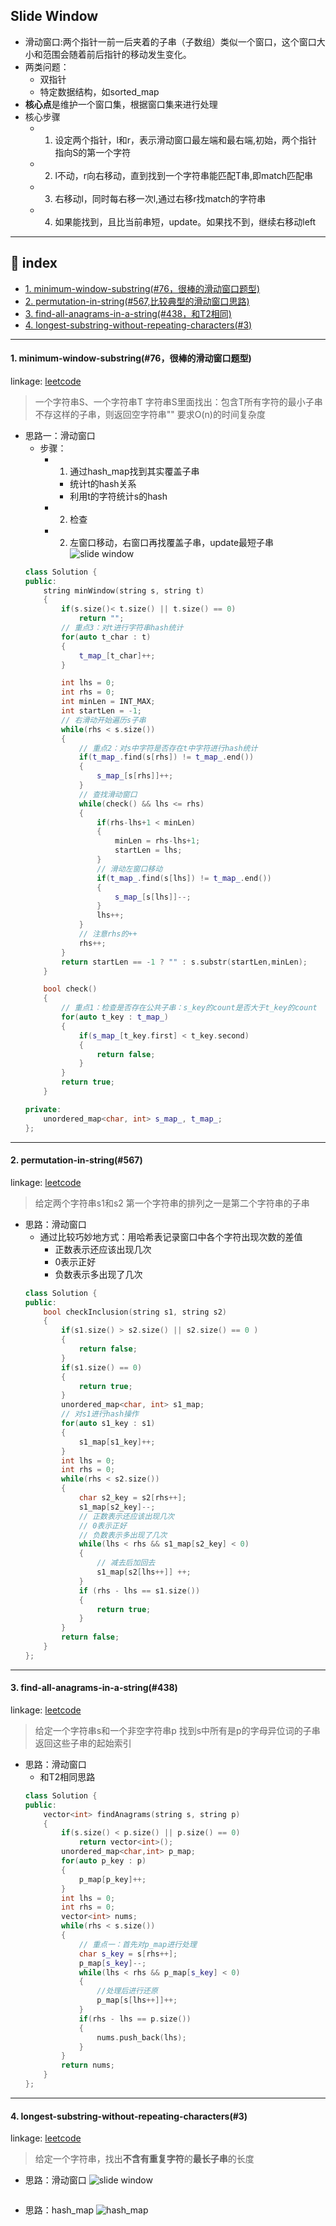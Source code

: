 ## Slide Window 
- 滑动窗口:两个指针一前一后夹着的子串（子数组）类似一个窗口，这个窗口大小和范围会随着前后指针的移动发生变化。
- 两类问题：
  - 双指针
  - 特定数据结构，如sorted_map
- **核心点**是维护一个窗口集，根据窗口集来进行处理
- 核心步骤
  - 1. 设定两个指针，l和r，表示滑动窗口最左端和最右端,初始，两个指针指向S的第一个字符
  - 2. l不动，r向右移动，直到找到一个字符串能匹配T串,即match匹配串
  - 3. 右移动l，同时每右移一次l,通过右移r找match的字符串
  - 4. 如果能找到，且比当前串短，update。如果找不到，继续右移动left
--- 

## 📑 index
* <a href="#mws">1. minimum-window-substring(#76，很棒的滑动窗口题型)</a>
* <a href="#pis">2. permutation-in-string(#567,比较典型的滑动窗口思路)</a>
* <a href="#faaias">3. find-all-anagrams-in-a-string(#438，和T2相同)</a>
* <a href="#lswrc">4. longest-substring-without-repeating-characters(#3)</a>







---

[//]: # (Image References)
[image1]: .readme/slide_window1.gif "slide window"
[image2]: .readme/slide_window2.gif "slide window"
[image3]: .readme/hash_map.gif "hash_map"


<div id="mws" onclick="window.location.hash">

#### 1. minimum-window-substring(#76，很棒的滑动窗口题型)
linkage: [leetcode](https://leetcode-cn.com/problems/minimum-window-substring/ "最小覆盖子串")
> 一个字符串S、一个字符串T
> 字符串S里面找出：包含T所有字符的最小子串
> 不存这样的子串，则返回空字符串""
> 要求O(n)的时间复杂度
- 思路一：滑动窗口
  - 步骤：
    - 1. 通过hash_map找到其实覆盖子串
      - 统计t的hash关系
      - 利用t的字符统计s的hash
    - 2. 检查
    - 2. 左窗口移动，右窗口再找覆盖子串，update最短子串
![][image1]
  ```cpp
  class Solution {
  public:
      string minWindow(string s, string t) 
      {
          if(s.size()< t.size() || t.size() == 0)
              return "";
          // 重点3：对t进行字符串hash统计
          for(auto t_char : t)
          {
              t_map_[t_char]++;
          }

          int lhs = 0;
          int rhs = 0;
          int minLen = INT_MAX;
          int startLen = -1;
          // 右滑动开始遍历s子串
          while(rhs < s.size())
          {
              // 重点2：对s中字符是否存在t中字符进行hash统计
              if(t_map_.find(s[rhs]) != t_map_.end())
              {
                  s_map_[s[rhs]]++;
              }
              // 查找滑动窗口
              while(check() && lhs <= rhs)
              {
                  if(rhs-lhs+1 < minLen)
                  {
                      minLen = rhs-lhs+1;
                      startLen = lhs;
                  }
                  // 滑动左窗口移动
                  if(t_map_.find(s[lhs]) != t_map_.end())
                  {
                      s_map_[s[lhs]]--;
                  }
                  lhs++;
              }
              // 注意rhs的++
              rhs++;
          }
          return startLen == -1 ? "" : s.substr(startLen,minLen);
      }

      bool check()
      {
          // 重点1：检查是否存在公共子串：s_key的count是否大于t_key的count
          for(auto t_key : t_map_)
          {
              if(s_map_[t_key.first] < t_key.second)
              {
                  return false;
              }
          }
          return true;
      }

  private:
      unordered_map<char, int> s_map_, t_map_;
  };
  ```
---

<div id="pis" onclick="window.location.hash">

#### 2. permutation-in-string(#567)
linkage: [leetcode](https://leetcode-cn.com/problems/permutation-in-string/ "字符串的排列")
> 给定两个字符串s1和s2
> 第一个字符串的排列之一是第二个字符串的子串
- 思路：滑动窗口
  - 通过比较巧妙地方式：用哈希表记录窗口中各个字符出现次数的差值
    - 正数表示还应该出现几次
    - 0表示正好
    - 负数表示多出现了几次
  ```cpp
  class Solution {
  public:
      bool checkInclusion(string s1, string s2) 
      {
          if(s1.size() > s2.size() || s2.size() == 0 )
          {
              return false;
          }
          if(s1.size() == 0)
          {
              return true;
          }
          unordered_map<char, int> s1_map;
          // 对s1进行hash操作
          for(auto s1_key : s1)
          {
              s1_map[s1_key]++;
          }
          int lhs = 0;
          int rhs = 0;
          while(rhs < s2.size())
          {
              char s2_key = s2[rhs++];
              s1_map[s2_key]--;
              // 正数表示还应该出现几次
              // 0表示正好
              // 负数表示多出现了几次
              while(lhs < rhs && s1_map[s2_key] < 0)
              {
                  // 减去后加回去
                  s1_map[s2[lhs++]] ++;
              }
              if (rhs - lhs == s1.size())
              {
                  return true;
              }
          }
          return false;
      }
  };
  ```
---

<div id="faaias" onclick="window.location.hash">

#### 3. find-all-anagrams-in-a-string(#438)
linkage: [leetcode](https://leetcode-cn.com/problems/find-all-anagrams-in-a-string/ "找到字符串中所有字母异位词")
> 给定一个字符串s和一个非空字符串p
> 找到s中所有是p的字母异位词的子串
> 返回这些子串的起始索引
- 思路：滑动窗口
  - 和T2相同思路
  ```cpp
  class Solution {
  public:
      vector<int> findAnagrams(string s, string p) 
      {
          if(s.size() < p.size() || p.size() == 0)
              return vector<int>();
          unordered_map<char,int> p_map;
          for(auto p_key : p)
          {
              p_map[p_key]++;
          }
          int lhs = 0;
          int rhs = 0;
          vector<int> nums;
          while(rhs < s.size())
          {
              // 重点一：首先对p_map进行处理
              char s_key = s[rhs++];
              p_map[s_key]--;
              while(lhs < rhs && p_map[s_key] < 0)
              {
                  //处理后进行还原
                  p_map[s[lhs++]]++;
              }
              if(rhs - lhs == p.size())
              {
                  nums.push_back(lhs);
              }
          }
          return nums;
      }
  };
  ```
---

<div id="lswrc" onclick="window.location.hash">

#### 4. longest-substring-without-repeating-characters(#3)
linkage: [leetcode](https://leetcode-cn.com/problems/longest-substring-without-repeating-characters/ "无重复字符的最长子串")
> 给定一个字符串，找出**不含有重复字符**的**最长子串**的长度
- 思路：滑动窗口
![][image2]
```cpp

```
- 思路：hash_map
![][image3]
```cpp

```